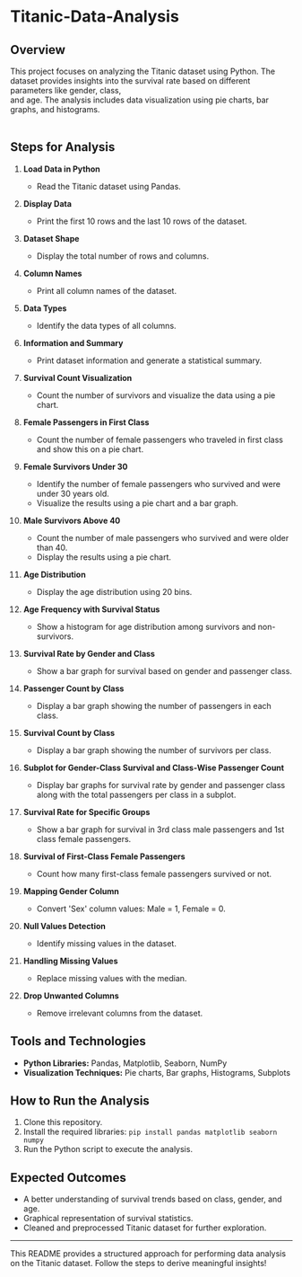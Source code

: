 # Titanic-Data-Analysis<br>

## Overview<br>
This project focuses on analyzing the Titanic dataset using Python. The dataset provides insights into the survival rate based on different parameters like gender, class,<br>
and age. The analysis includes data visualization using pie charts, bar graphs, and histograms.<br>
<br>
## Steps for Analysis<br>
1. **Load Data in Python**<br>
   - Read the Titanic dataset using Pandas.<br>
   
2. **Display Data**<br>
   - Print the first 10 rows and the last 10 rows of the dataset.<br>

3. **Dataset Shape**<br>
   - Display the total number of rows and columns.<br>

4. **Column Names**<br>
   - Print all column names of the dataset.<br>

5. **Data Types**<br>
   - Identify the data types of all columns.<br>

6. **Information and Summary**<br>
   - Print dataset information and generate a statistical summary.<br>

7. **Survival Count Visualization**<br>
   - Count the number of survivors and visualize the data using a pie chart.<br>

8. **Female Passengers in First Class**<br>
   - Count the number of female passengers who traveled in first class and show this on a pie chart.<br>

9. **Female Survivors Under 30**<br>
   - Identify the number of female passengers who survived and were under 30 years old.<br>
   - Visualize the results using a pie chart and a bar graph.<br>

10. **Male Survivors Above 40**
    - Count the number of male passengers who survived and were older than 40.<br>
    - Display the results using a pie chart.<br>

11. **Age Distribution**<br>
    - Display the age distribution using 20 bins.<br>

12. **Age Frequency with Survival Status**<br>
    - Show a histogram for age distribution among survivors and non-survivors.<br>

13. **Survival Rate by Gender and Class**<br>
    - Show a bar graph for survival based on gender and passenger class.<br>

14. **Passenger Count by Class**<br>
    - Display a bar graph showing the number of passengers in each class.<br>

15. **Survival Count by Class**<br>
    - Display a bar graph showing the number of survivors per class.<br>

16. **Subplot for Gender-Class Survival and Class-Wise Passenger Count**<br>
    - Display bar graphs for survival rate by gender and passenger class along with the total passengers per class in a subplot.<br>

17. **Survival Rate for Specific Groups**<br>
    - Show a bar graph for survival in 3rd class male passengers and 1st class female passengers.<br>

18. **Survival of First-Class Female Passengers**<br>
    - Count how many first-class female passengers survived or not.<br>

19. **Mapping Gender Column**<br>
    - Convert 'Sex' column values: Male = 1, Female = 0.<br>

20. **Null Values Detection**<br>
    - Identify missing values in the dataset.<br>

21. **Handling Missing Values**<br>
    - Replace missing values with the median.<br>

22. **Drop Unwanted Columns**<br>
    - Remove irrelevant columns from the dataset.<br>

## Tools and Technologies<br>
- **Python Libraries:** Pandas, Matplotlib, Seaborn, NumPy<br>
- **Visualization Techniques:** Pie charts, Bar graphs, Histograms, Subplots<br>

## How to Run the Analysis<br>
1. Clone this repository.<br>
2. Install the required libraries: `pip install pandas matplotlib seaborn numpy`<br>
3. Run the Python script to execute the analysis.<br>

## Expected Outcomes<br>
- A better understanding of survival trends based on class, gender, and age.<br>
- Graphical representation of survival statistics.<br>
- Cleaned and preprocessed Titanic dataset for further exploration.<br>

---
This README provides a structured approach for performing data analysis on the Titanic dataset. Follow the steps to derive meaningful insights!

